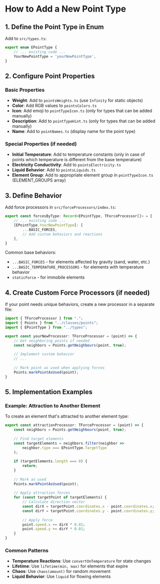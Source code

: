 # How to Add a New Point Type

## 1. Define the Point Type in Enum
Add to `src/types.ts`:
```typescript
export enum EPointType {
    // ... existing code ...
    YourNewPointType = 'yourNewPointType',
}
```

## 2. Configure Point Properties

### Basic Properties
- **Weight**: Add to `pointsWeights.ts` (use `Infinity` for static objects)
- **Color**: Add RGB values to `pointsColors.ts`
- **Icon**: Add emoji to `pointTypeIcon.ts` (only for types that can be added manually)
- **Description**: Add to `pointTypeHint.ts` (only for types that can be added manually)
- **Name**: Add to `pointNames.ts` (display name for the point type)

### Special Properties (if needed)
- **Initial Temperature**: Add to temperature constants (only in case of points which temperature is different from the base temperature)
- **Electricity Conductivity**: Add to `pointsElectricity.ts`
- **Liquid Behavior**: Add to `pointsLiquids.ts`
- **Element Group**: Add to appropriate element group in `pointTypeIcon.ts` (ELEMENT_GROUPS array)

## 3. Define Behavior
Add force processors in `src/forceProcessors/index.ts`:
```typescript
export const forcesByType: Record<EPointType, TForceProcessor[]> = {
    // ... existing code ...
    [EPointType.YourNewPointType]: [
        ...BASIC_FORCES,
        // Add custom behaviors and reactions
    ],
}
```

Common base behaviors:
- `...BASIC_FORCES` - for elements affected by gravity (sand, water, etc.)
- `...BASIC_TEMPERATURE_PROCESSORS` - for elements with temperature behavior
- `staticForce` - for immobile elements

## 4. Create Custom Force Processors (if needed)
If your point needs unique behaviors, create a new processor in a separate file:
```typescript
import { TForceProcessor } from ".";
import { Points } from "../classes/points";
import { EPointType } from "../types";

export const yourNewProcessor: TForceProcessor = (point) => {
    // Get neighboring points if needed
    const neighbors = Points.getNeighbours(point, true);
    
    // Implement custom behavior
    // ...
    
    // Mark point as used when applying forces
    Points.markPointAsUsed(point);
}
```

## 5. Implementation Examples

### Example: Attraction to Another Element
To create an element that's attracted to another element type:

```typescript
export const attractionProcessor: TForceProcessor = (point) => {
    const neighbors = Points.getNeighbours(point, true);
    
    // Find target elements
    const targetElements = neighbors.filter(neighbor => 
        neighbor.type === EPointType.TargetType
    );
    
    if (targetElements.length === 0) {
        return;
    }
    
    // Mark as used
    Points.markPointAsUsed(point);
    
    // Apply attraction forces
    for (const targetPoint of targetElements) {
        // Calculate direction vector
        const dirX = targetPoint.coordinates.x - point.coordinates.x;
        const dirY = targetPoint.coordinates.y - point.coordinates.y;
        
        // Apply force
        point.speed.x += dirX * 0.01;
        point.speed.y += dirY * 0.01;
    }
}
```

### Common Patterns
- **Temperature Reactions**: Use `convertOnTemperature` for state changes
- **Lifetime**: Use `lifetime(min, max)` for elements that expire
- **Chaos**: Use `chaos(amount)` for random movement
- **Liquid Behavior**: Use `liquid` for flowing elements